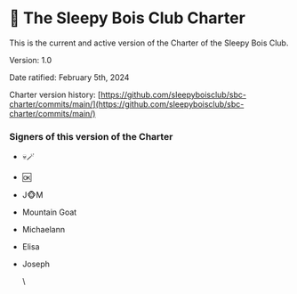 # 📜 The Sleepy Bois Club Charter

This is the current and active version of the Charter of the Sleepy Bois Club.

Version: 1.0

Date ratified: February 5th, 2024

Charter version history: [https://github.com/sleepyboisclub/sbc-charter/commits/main/](https://github.com/sleepyboisclub/sbc-charter/commits/main/)

### Signers of this version of the Charter

* 💀🪄
* 🆗
* J🐵M
* Mountain Goat
* Michaelann
* Elisa
*   Joseph

    \
